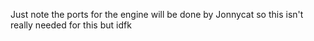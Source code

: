 Just note the ports for the engine will be done by Jonnycat so this isn't really needed for this but idfk
